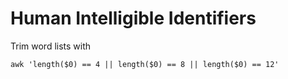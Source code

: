 # Human Intelligible Identifiers

Trim word lists with

    awk 'length($0) == 4 || length($0) == 8 || length($0) == 12'
